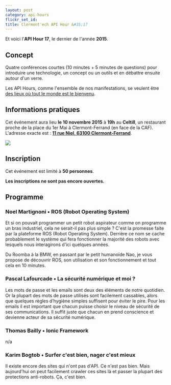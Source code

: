 ```yaml
---
layout: post
category: api-hours
flickr_set_id:
title: Clermont'ech API Hour &#35;17
---
```


Et voici l'**API Hour 17**, le dernier de l'année **2015**.

## Concept

Quatre conférences courtes (10 minutes + 5 minutes de questions) pour
introduire une technologie, un concept ou un outils et en débattre ensuite
autour d'un verre.

Les API Hours, comme l'ensemble de nos manifestations, se veulent être [des
lieux où tout le monde est le bienvenu](/code-of-conduct.html).

## Informations pratiques

Cet événement aura lieu **le 10 novembre 2015** à **19h** au **Celtill**, un
restaurant proche de la place du 1er Mai à Clermont-Ferrand (en face de la
CAF). L'adresse exacte est : [**11 rue Niel, 63100
Clermont-Ferrand**](https://maps.google.fr/maps?ie=UTF8&cid=3358887464373546188&q=Celtill).

[![](http://maps.googleapis.com/maps/api/staticmap?center=Celtill&size=600x400&sensor=false&markers=color:red|45.78431,3.10160)](https://maps.google.fr/maps?ie=UTF8&cid=3358887464373546188&q=Celtill)

## Inscription

Cet événement est limité à **50 personnes**.

**Les inscriptions ne sont pas encore ouvertes.**

## Programme

### Noel Martignoni • ROS (Robot Operating System)

Et si on pouvait programmer un petit robot aspirateur comme on programme un
bras industriel, cela ne serait-il pas plus simple ? C'est la promesse faite
par la plateforme ROS (Robot Operating System). Derrière ce nom se cache
probablement le système qui fera fonctionner la majorité des robots avec
lesquels nous interagirons d'ici quelques années.

Du Roomba à la BMW, en passant par le petit humanoïde Nao, je vous propose de
découvrir ROS, son utilisation et son fonctionnement et tout cela en 10
minutes.

### Pascal Lafourcade • La sécurité numérique et moi ?

Les mots de passe et les emails sont deux des éléments de notre quotidien. Or
la plupart des mots de passe utilisés sont facilement cassables, alors que
quelques règles d’hygiène simples suffisent pour éviter le pire. Pour les
emails il est important que chacun puisse choisir le niveau de sécurité de ses
communications. Il suffit juste que chacun en prend conscience et devienne
acteur de sa sécurité numérique.

### Thomas Bailly • Ionic Framework

n/a

### Karim Bogtob • Surfer c'est bien, nager c'est mieux

Il existe encore des sites qui n'ont pas d'API. Ce n'est pas bien. Mais
aujourd'hui on peut facilement crawler ces sites là et passer la plupart des
protections anti-robots. Ça, c'est bien.
